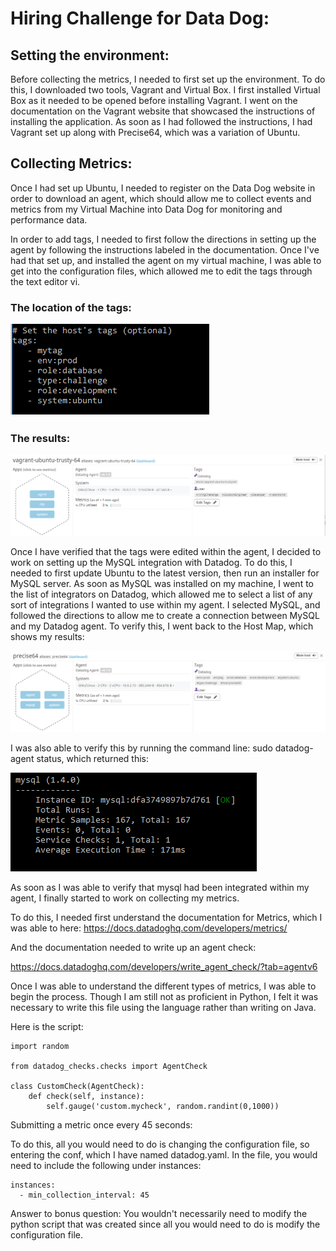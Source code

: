 # Hiring Challenge for Data Dog:

## Setting the environment:

Before collecting the metrics, I needed to first set up the environment. To do this, I downloaded two tools, Vagrant and Virtual Box. I first installed Virtual Box as it needed to be opened before installing Vagrant. I went on the documentation on the Vagrant website that showcased the instructions of installing the application. As soon as I had followed  the instructions, I had Vagrant set up along with Precise64, which was a variation of Ubuntu.

## Collecting Metrics:

Once I had set up Ubuntu, I needed to register on the Data Dog website in order to download an agent, which should allow me to collect events and metrics from my Virtual Machine into Data Dog for monitoring and performance data.

In order to add tags, I needed to first follow the directions in setting up the agent by following the instructions labeled in the documentation. Once I've had that set up, and installed the agent on my virtual machine, I was able to get into the configuration files, which allowed me to edit the tags through the text editor vi.

### The location of the tags:

![](tags%20on%20ubuntu.png)


### The results:

![](Tags.png)


Once I have verified that the tags were edited within the agent, I decided to work on setting up the MySQL integration with Datadog. To do this, I needed to first update Ubuntu to the latest version, then run an installer for MySQL server. As soon as MySQL was installed on my machine, I went to the list of integrators on Datadog, which allowed me to select a list of any sort of integrations I wanted to use within my agent. I selected MySQL, and followed the directions to allow me to create a connection between MySQL and my Datadog agent. To verify this, I went back to the Host Map, which shows my results:

![](mysql%20integration.png)

I was also able to verify this by running the command line: sudo datadog-agent status, which returned this:


![](mysql%20check.png)

As soon as I was able to verify that mysql had been integrated within my agent, I finally started to work on collecting my metrics. 

To do this, I needed first understand the documentation for Metrics, which I was able to here: https://docs.datadoghq.com/developers/metrics/

And the documentation needed to write up an agent check:

https://docs.datadoghq.com/developers/write_agent_check/?tab=agentv6

Once I was able to understand the different types of metrics, I was able to begin the process. Though I am still not as proficient in Python, I felt it was necessary to write this file using the language rather than writing on Java. 

Here is the script:

```
import random

from datadog_checks.checks import AgentCheck

class CustomCheck(AgentCheck):
    def check(self, instance):
        self.gauge('custom.mycheck', random.randint(0,1000))
```

Submitting a metric once every 45 seconds:

To do this, all you would need to do is changing the configuration file, so entering the conf, which I have named datadog.yaml. In the file, you would need to include the following under instances:

```
instances:
  - min_collection_interval: 45
```

Answer to bonus question: You wouldn't necessarily need to modify the python script that was created since all you would need to do is modify the configuration file.

